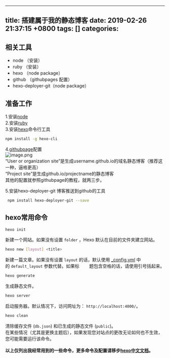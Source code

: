 
---
title: 搭建属于我的静态博客
date: 2019-02-26 21:37:15 +0800
tags: []
categories: 
---
<a name="3f38a0ec"></a>
## 相关工具
* node （安装）
* ruby （安装）
* hexo （node package）
* github （githubpages 配置）
* hexo-deployer-git（node package）
<a name="88210852"></a>
## 准备工作
1.安装[node](https://nodejs.org/zh-cn/)<br />2.安装[ruby](https://rubyinstaller.org/)<br />3.安装[hexo](https://hexo.io/zh-cn/)命令行工具

```bash
npm install -g hexo-cli
```

4.[githubpage](https://pages.github.com/)配置<br />
![image.png](https://cdn.nlark.com/yuque/0/2019/png/273716/1551274000249-20d4c46d-9084-4a10-aa59-c43835840ca9.png#align=left&display=inline&height=423&name=image.png&originHeight=423&originWidth=952&size=55903&status=done&width=952)<br />“User or organization site”是生成username.github.io的域名静态博客（推荐这一种，逼格更高）<br />“Project site”是生成github.io/projectname的静态博客<br />其他的配置就参照githubpage的教程，就两三步。

5.安装hexo-deployer-git 博客推送到github的工具

```bash
 npm install hexo-deployer-git --save
```

<a name="61771f08"></a>
## hexo常用命令

```bash
hexo init
```
新建一个网站。如果没有设置 `folder` ，Hexo 默认在目前的文件夹建立网站。

```bash
hexo new [layout] <title>
```
新建一篇文章。如果没有设置 `layout` 的话，默认使用 [_config.yml](https://hexo.io/zh-cn/docs/configuration) 中的 `default_layout` 参数代替。如果标        题包含空格的话，请使用引号括起来。

```bash
hexo generate
```
生成静态文件。

```bash
hexo server
```
启动服务器。默认情况下，访问网址为： `http://localhost:4000/`。

```bash
hexo clean
```
清除缓存文件 (`db.json`) 和已生成的静态文件 (`public`)。<br />在某些情况（尤其是更换主题后），如果发现您对站点的更改无论如何也不生效，您可能需要运行该命令。<br />
<br />**以上仅列出我经常用到的一些命令，更多命令及配置请移步**[**hexo中文文档**](https://hexo.io/zh-cn/docs/commands)**。**



